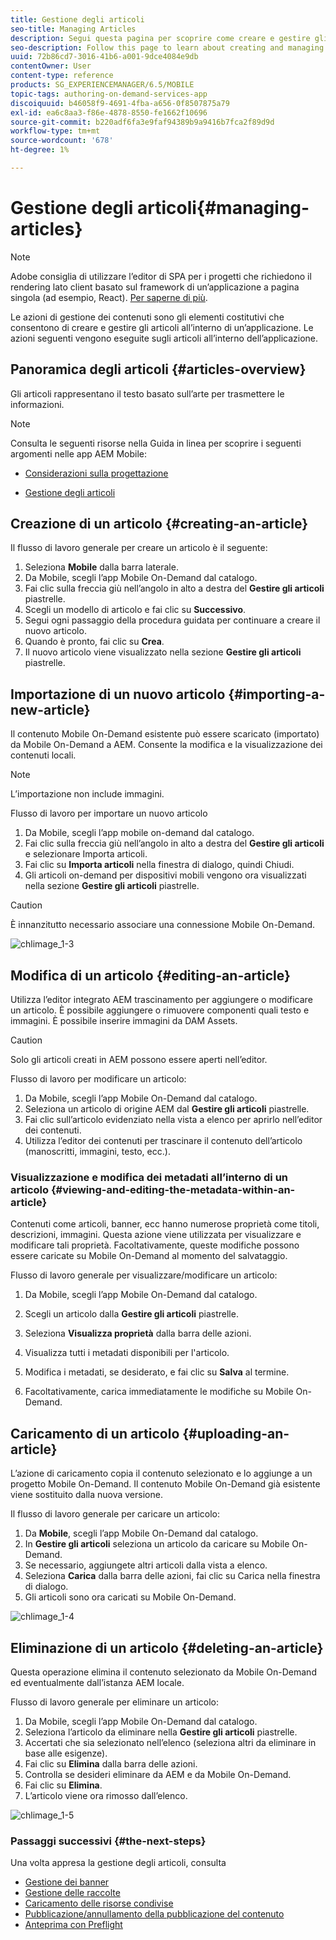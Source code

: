 ```yaml
---
title: Gestione degli articoli
seo-title: Managing Articles
description: Segui questa pagina per scoprire come creare e gestire gli articoli.
seo-description: Follow this page to learn about creating and managing Articles.
uuid: 72b86cd7-3016-41b6-a001-9dce4084e9db
contentOwner: User
content-type: reference
products: SG_EXPERIENCEMANAGER/6.5/MOBILE
topic-tags: authoring-on-demand-services-app
discoiquuid: b46058f9-4691-4fba-a656-0f8507875a79
exl-id: ea6c8aa3-f86e-4878-8550-fe1662f10696
source-git-commit: b220adf6fa3e9faf94389b9a9416b7fca2f89d9d
workflow-type: tm+mt
source-wordcount: '678'
ht-degree: 1%

---
```


# Gestione degli articoli{#managing-articles}

>[!NOTE]
>
>Adobe consiglia di utilizzare l’editor di SPA per i progetti che richiedono il rendering lato client basato sul framework di un’applicazione a pagina singola (ad esempio, React). [Per saperne di più](/help/sites-developing/spa-overview.md).

Le azioni di gestione dei contenuti sono gli elementi costitutivi che consentono di creare e gestire gli articoli all’interno di un’applicazione. Le azioni seguenti vengono eseguite sugli articoli all’interno dell’applicazione.

## Panoramica degli articoli {#articles-overview}

Gli articoli rappresentano il testo basato sull’arte per trasmettere le informazioni.

>[!NOTE]
>
>Consulta le seguenti risorse nella Guida in linea per scoprire i seguenti argomenti nelle app AEM Mobile:
>
>* [Considerazioni sulla progettazione](https://helpx.adobe.com/digital-publishing-solution/help/design-app.html)
>
>* [Gestione degli articoli](https://helpx.adobe.com/digital-publishing-solution/help/creating-articles.html)
>


## Creazione di un articolo {#creating-an-article}

Il flusso di lavoro generale per creare un articolo è il seguente:

1. Seleziona **Mobile** dalla barra laterale.
1. Da Mobile, scegli l’app Mobile On-Demand dal catalogo.
1. Fai clic sulla freccia giù nell’angolo in alto a destra del **Gestire gli articoli** piastrelle.
1. Scegli un modello di articolo e fai clic su **Successivo**.
1. Segui ogni passaggio della procedura guidata per continuare a creare il nuovo articolo.
1. Quando è pronto, fai clic su **Crea**.
1. Il nuovo articolo viene visualizzato nella sezione **Gestire gli articoli** piastrelle.

## Importazione di un nuovo articolo {#importing-a-new-article}

Il contenuto Mobile On-Demand esistente può essere scaricato (importato) da Mobile On-Demand a AEM. Consente la modifica e la visualizzazione dei contenuti locali.

>[!NOTE]
>
>L’importazione non include immagini.

Flusso di lavoro per importare un nuovo articolo

1. Da Mobile, scegli l’app mobile on-demand dal catalogo.
1. Fai clic sulla freccia giù nell’angolo in alto a destra del **Gestire gli articoli** e selezionare Importa articoli.
1. Fai clic su **Importa articoli** nella finestra di dialogo, quindi Chiudi.
1. Gli articoli on-demand per dispositivi mobili vengono ora visualizzati nella sezione **Gestire gli articoli** piastrelle.

>[!CAUTION]
>
>È innanzitutto necessario associare una connessione Mobile On-Demand.

![chlimage_1-3](assets/chlimage_1-3.gif)

## Modifica di un articolo {#editing-an-article}

Utilizza l’editor integrato AEM trascinamento per aggiungere o modificare un articolo. È possibile aggiungere o rimuovere componenti quali testo e immagini. È possibile inserire immagini da DAM Assets.

>[!CAUTION]
>
>Solo gli articoli creati in AEM possono essere aperti nell’editor.

Flusso di lavoro per modificare un articolo:

1. Da Mobile, scegli l’app Mobile On-Demand dal catalogo.
1. Seleziona un articolo di origine AEM dal **Gestire gli articoli** piastrelle.
1. Fai clic sull’articolo evidenziato nella vista a elenco per aprirlo nell’editor dei contenuti.
1. Utilizza l’editor dei contenuti per trascinare il contenuto dell’articolo (manoscritti, immagini, testo, ecc.).

### Visualizzazione e modifica dei metadati all’interno di un articolo {#viewing-and-editing-the-metadata-within-an-article}

Contenuti come articoli, banner, ecc hanno numerose proprietà come titoli, descrizioni, immagini. Questa azione viene utilizzata per visualizzare e modificare tali proprietà. Facoltativamente, queste modifiche possono essere caricate su Mobile On-Demand al momento del salvataggio.

Flusso di lavoro generale per visualizzare/modificare un articolo:

1. Da Mobile, scegli l’app Mobile On-Demand dal catalogo.
1. Scegli un articolo dalla **Gestire gli articoli** piastrelle.

1. Seleziona **Visualizza proprietà** dalla barra delle azioni.
1. Visualizza tutti i metadati disponibili per l&#39;articolo.
1. Modifica i metadati, se desiderato, e fai clic su **Salva** al termine.
1. Facoltativamente, carica immediatamente le modifiche su Mobile On-Demand.

## Caricamento di un articolo {#uploading-an-article}

L’azione di caricamento copia il contenuto selezionato e lo aggiunge a un progetto Mobile On-Demand. Il contenuto Mobile On-Demand già esistente viene sostituito dalla nuova versione.

Il flusso di lavoro generale per caricare un articolo:

1. Da **Mobile**, scegli l’app Mobile On-Demand dal catalogo.
1. In **Gestire gli articoli** seleziona un articolo da caricare su Mobile On-Demand.
1. Se necessario, aggiungete altri articoli dalla vista a elenco.
1. Seleziona **Carica** dalla barra delle azioni, fai clic su Carica nella finestra di dialogo.
1. Gli articoli sono ora caricati su Mobile On-Demand.

![chlimage_1-4](assets/chlimage_1-4.gif)

## Eliminazione di un articolo {#deleting-an-article}

Questa operazione elimina il contenuto selezionato da Mobile On-Demand ed eventualmente dall’istanza AEM locale.

Flusso di lavoro generale per eliminare un articolo:

1. Da Mobile, scegli l’app Mobile On-Demand dal catalogo.
1. Seleziona l’articolo da eliminare nella **Gestire gli articoli** piastrelle.
1. Accertati che sia selezionato nell’elenco (seleziona altri da eliminare in base alle esigenze).
1. Fai clic su **Elimina** dalla barra delle azioni.
1. Controlla se desideri eliminare da AEM e da Mobile On-Demand.
1. Fai clic su **Elimina**.
1. L’articolo viene ora rimosso dall’elenco.

![chlimage_1-5](assets/chlimage_1-5.gif)

### Passaggi successivi {#the-next-steps}

Una volta appresa la gestione degli articoli, consulta

* [Gestione dei banner](/help/mobile/mobile-on-demand-managing-banners.md)
* [Gestione delle raccolte](/help/mobile/mobile-on-demand-managing-collections.md)
* [Caricamento delle risorse condivise](/help/mobile/mobile-on-demand-shared-resources.md)
* [Pubblicazione/annullamento della pubblicazione del contenuto](/help/mobile/mobile-on-demand-publishing-unpublishing.md)
* [Anteprima con Preflight](/help/mobile/aem-mobile-manage-ondemand-services.md)
